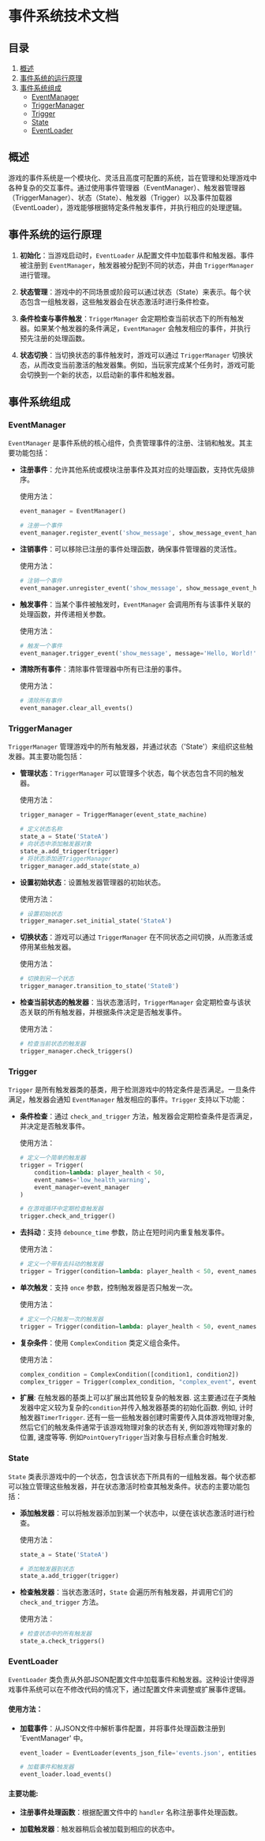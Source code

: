 # 事件系统技术文档

## 目录
1. [概述](#概述)
2. [事件系统的运行原理](#事件系统的运行原理)
3. [事件系统组成](#事件系统组成)
   - [EventManager](#eventmanager)
   - [TriggerManager](#triggermanager)
   - [Trigger](#trigger)
   - [State](#state)
   - [EventLoader](#eventloader)

## 概述

游戏的事件系统是一个模块化、灵活且高度可配置的系统，旨在管理和处理游戏中各种复杂的交互事件。通过使用事件管理器（EventManager）、触发器管理器（TriggerManager）、状态（State）、触发器（Trigger）以及事件加载器（EventLoader），游戏能够根据特定条件触发事件，并执行相应的处理逻辑。

## 事件系统的运行原理

1. **初始化**：当游戏启动时，`EventLoader` 从配置文件中加载事件和触发器。事件被注册到 `EventManager`，触发器被分配到不同的状态，并由 `TriggerManager` 进行管理。
  
2. **状态管理**：游戏中的不同场景或阶段可以通过状态（State）来表示。每个状态包含一组触发器，这些触发器会在状态激活时进行条件检查。

3. **条件检查与事件触发**：`TriggerManager` 会定期检查当前状态下的所有触发器。如果某个触发器的条件满足，`EventManager` 会触发相应的事件，并执行预先注册的处理函数。

4. **状态切换**：当切换状态的事件触发时，游戏可以通过 `TriggerManager` 切换状态，从而改变当前激活的触发器集。例如，当玩家完成某个任务时，游戏可能会切换到一个新的状态，以启动新的事件和触发器。

## 事件系统组成

### EventManager

`EventManager` 是事件系统的核心组件，负责管理事件的注册、注销和触发。其主要功能包括：

- **注册事件**：允许其他系统或模块注册事件及其对应的处理函数，支持优先级排序。
  
  使用方法：

  ```python
  event_manager = EventManager()

  # 注册一个事件
  event_manager.register_event('show_message', show_message_event_handler, priority=10)
  ```
  

- **注销事件**：可以移除已注册的事件处理函数，确保事件管理器的灵活性。
  
  使用方法：

  ```python
  # 注销一个事件
  event_manager.unregister_event('show_message', show_message_event_handler)
  ```

- **触发事件**：当某个事件被触发时，`EventManager` 会调用所有与该事件关联的处理函数，并传递相关参数。
  
  使用方法：

  ```python
  # 触发一个事件
  event_manager.trigger_event('show_message', message='Hello, World!')
  ```

- **清除所有事件**：清除事件管理器中所有已注册的事件。

  使用方法：

  ```python
  # 清除所有事件
  event_manager.clear_all_events()
  ```

### TriggerManager

`TriggerManager` 管理游戏中的所有触发器，并通过状态（'State'）来组织这些触发器。其主要功能包括：

- **管理状态**：`TriggerManager` 可以管理多个状态，每个状态包含不同的触发器。

  使用方法：

  ```python
  trigger_manager = TriggerManager(event_state_machine)

  # 定义状态名称
  state_a = State('StateA')
  # 向状态中添加触发器对象
  state_a.add_trigger(trigger)
  # 将状态添加进TriggerManager
  trigger_manager.add_state(state_a)
  ```

- **设置初始状态**：设置触发器管理器的初始状态。

  使用方法：

  ```python
  # 设置初始状态
  trigger_manager.set_initial_state('StateA')
  ```

- **切换状态**：游戏可以通过 `TriggerManager` 在不同状态之间切换，从而激活或停用某些触发器。

  使用方法：

  ```python
  # 切换到另一个状态
  trigger_manager.transition_to_state('StateB')
  ```

- **检查当前状态的触发器**：当状态激活时，`TriggerManager` 会定期检查与该状态关联的所有触发器，并根据条件决定是否触发事件。

  使用方法：

  ```python
  # 检查当前状态的触发器
  trigger_manager.check_triggers()
  ```

### Trigger

`Trigger` 是所有触发器类的基类，用于检测游戏中的特定条件是否满足。一旦条件满足，触发器会通知 `EventManager` 触发相应的事件。`Trigger` 支持以下功能：

- **条件检查**：通过 `check_and_trigger` 方法，触发器会定期检查条件是否满足，并决定是否触发事件。

  使用方法：

  ```python
  # 定义一个简单的触发器
  trigger = Trigger(
      condition=lambda: player_health < 50,
      event_names='low_health_warning',
      event_manager=event_manager
  )

  # 在游戏循环中定期检查触发器
  trigger.check_and_trigger()
  ```

- **去抖动**：支持 `debounce_time` 参数，防止在短时间内重复触发事件。

  使用方法：

  ```python
  # 定义一个带有去抖动的触发器
  trigger = Trigger(condition=lambda: player_health < 50, event_names=['low_health'], event_manager=event_manager, debounce_time=5.0)
  ```

- **单次触发**：支持 `once` 参数，控制触发器是否只触发一次。

  使用方法：

  ```python
  # 定义一个只触发一次的触发器
  trigger = Trigger(condition=lambda: player_health < 50, event_names=['low_health'], event_manager=event_manager, once=True)
  ```

- **复杂条件**：使用 `ComplexCondition` 类定义组合条件。

  使用方法：

  ```python
  complex_condition = ComplexCondition([condition1, condition2])
  complex_trigger = Trigger(complex_condition, "complex_event", event_manager)
  ```

- **扩展**: 在触发器的基类上可以扩展出其他较复杂的触发器. 这主要通过在子类触发器中定义较为复杂的`condition`并传入触发器基类的初始化函数. 例如, 计时触发器`TimerTrigger`. 还有一些一些触发器创建时需要传入具体游戏物理对象, 然后它们的触发条件通常于该游戏物理对象的状态有关, 例如游戏物理对象的位置, 速度等等. 例如`PointQueryTrigger`当对象与目标点重合时触发.

### State

`State` 类表示游戏中的一个状态，包含该状态下所具有的一组触发器。每个状态都可以独立管理这些触发器，并在状态激活时检查其触发条件。状态的主要功能包括：

- **添加触发器**：可以将触发器添加到某一个状态中，以便在该状态激活时进行检查。

  使用方法：

  ```python
  state_a = State('StateA')

  # 添加触发器到状态
  state_a.add_trigger(trigger)
  ```

- **检查触发器**：当状态激活时，`State` 会遍历所有触发器，并调用它们的 `check_and_trigger` 方法。

  使用方法：

  ```python
  # 检查状态中的所有触发器
  state_a.check_triggers()
  ```

### EventLoader

`EventLoader` 类负责从外部JSON配置文件中加载事件和触发器。这种设计使得游戏事件系统可以在不修改代码的情况下，通过配置文件来调整或扩展事件逻辑。

#### 使用方法：
- **加载事件**：从JSON文件中解析事件配置，并将事件处理函数注册到 'EventManager' 中。

  ```python
  event_loader = EventLoader(events_json_file='events.json', entities=entities, space=space)

  # 加载事件和触发器
  event_loader.load_events()
  ```

#### 主要功能:
- **注册事件处理函数**：根据配置文件中的 `handler` 名称注册事件处理函数。

- **加载触发器**：触发器稍后会被加载到相应的状态中。
